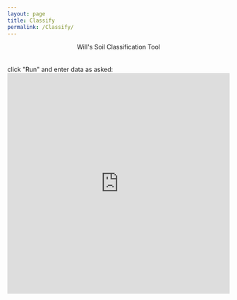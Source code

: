 ```yaml
---
layout: page
title: Classify
permalink: /Classify/
---
```



<div style="text-align: center;">Will's Soil Classification Tool</div><br clear="all"><br clear="all">
click "Run" and enter data as asked:



<iframe frameborder="0" width="100%" height="500px" src="https://replit.com/@the-iron-pig/HandmadeGiganticMainframe#main.py?embed=true"></iframe>
